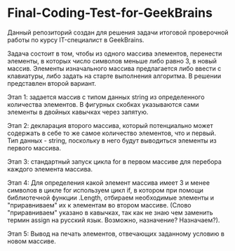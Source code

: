 # Final-Coding-Test-for-GeekBrains
Данный репозиторий создан для решения задачи итоговой проверочной работы по курсу IT-специалист в GeekBrains.

Задача состоит в том, чтобы из одного массива элементов, перенести элементы, в которых число символов меньше либо равно 3, в новый массив.
Элементы изначального массива предлагается либо ввести с клавиатуры, либо задать на старте выполнения алгоритма. В решении представлен второй вариант.

Этап 1: задается массив с типом данных string из определенного количества элементов. В фигурных скобках указываются сами элементы в двойных кавычках через запятую.

Этап 2: декларация второго массива, который потенциально может содержать в себе то же самое количество элементов, что и первый. Тип данных - string, поскольку в него будут выводиться элементы из первого массива.

Этап 3: стандартный запуск цикла for в первом массиве для перебора каждого элемента массива.

Этап 4: Для определения какой элемент массива имеет 3 и менее символов в цикле for используем цикл if,  в котором при помощи библиотечной функции .Length, отбираем необходимые элементы и "приравниваем" их к элементам во втором массиве. (Слово "приравниваем" указано в кавычках, так как не знаю чем заменить термин assign на русский язык. Возможно, назначение? Назначаем?).

Этап 5: Вывод на печать элементов, отвечающих заданному условию в новом массиве.
